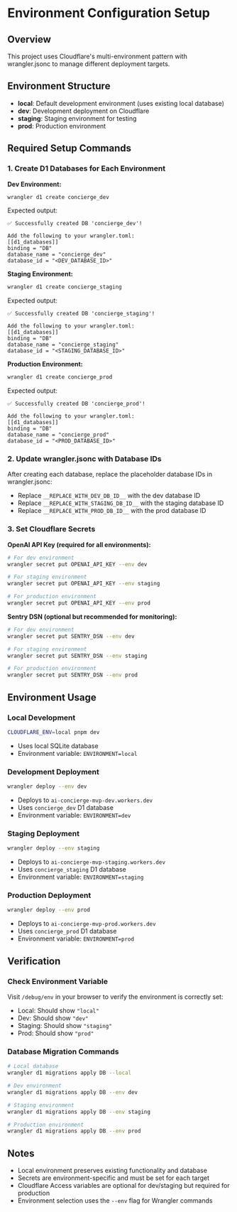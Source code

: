 # Environment Configuration Setup

## Overview
This project uses Cloudflare's multi-environment pattern with wrangler.jsonc to manage different deployment targets.

## Environment Structure
- **local**: Default development environment (uses existing local database)
- **dev**: Development deployment on Cloudflare
- **staging**: Staging environment for testing
- **prod**: Production environment

## Required Setup Commands

### 1. Create D1 Databases for Each Environment

**Dev Environment:**
```bash
wrangler d1 create concierge_dev
```
Expected output:
```
✅ Successfully created DB 'concierge_dev'!

Add the following to your wrangler.toml:
[[d1_databases]]
binding = "DB"
database_name = "concierge_dev"
database_id = "<DEV_DATABASE_ID>"
```

**Staging Environment:**
```bash
wrangler d1 create concierge_staging
```
Expected output:
```
✅ Successfully created DB 'concierge_staging'!

Add the following to your wrangler.toml:
[[d1_databases]]
binding = "DB"
database_name = "concierge_staging"
database_id = "<STAGING_DATABASE_ID>"
```

**Production Environment:**
```bash
wrangler d1 create concierge_prod
```
Expected output:
```
✅ Successfully created DB 'concierge_prod'!

Add the following to your wrangler.toml:
[[d1_databases]]
binding = "DB"
database_name = "concierge_prod"
database_id = "<PROD_DATABASE_ID>"
```

### 2. Update wrangler.jsonc with Database IDs

After creating each database, replace the placeholder database IDs in wrangler.jsonc:
- Replace `__REPLACE_WITH_DEV_DB_ID__` with the dev database ID
- Replace `__REPLACE_WITH_STAGING_DB_ID__` with the staging database ID  
- Replace `__REPLACE_WITH_PROD_DB_ID__` with the prod database ID

### 3. Set Cloudflare Secrets

**OpenAI API Key (required for all environments):**
```bash
# For dev environment
wrangler secret put OPENAI_API_KEY --env dev

# For staging environment  
wrangler secret put OPENAI_API_KEY --env staging

# For production environment
wrangler secret put OPENAI_API_KEY --env prod
```

**Sentry DSN (optional but recommended for monitoring):**
```bash
# For dev environment
wrangler secret put SENTRY_DSN --env dev

# For staging environment
wrangler secret put SENTRY_DSN --env staging

# For production environment
wrangler secret put SENTRY_DSN --env prod
```

## Environment Usage

### Local Development
```bash
CLOUDFLARE_ENV=local pnpm dev
```
- Uses local SQLite database
- Environment variable: `ENVIRONMENT=local`

### Development Deployment
```bash
wrangler deploy --env dev
```
- Deploys to `ai-concierge-mvp-dev.workers.dev`
- Uses `concierge_dev` D1 database
- Environment variable: `ENVIRONMENT=dev`

### Staging Deployment
```bash
wrangler deploy --env staging
```
- Deploys to `ai-concierge-mvp-staging.workers.dev`
- Uses `concierge_staging` D1 database
- Environment variable: `ENVIRONMENT=staging`

### Production Deployment
```bash
wrangler deploy --env prod
```
- Deploys to `ai-concierge-mvp-prod.workers.dev`
- Uses `concierge_prod` D1 database
- Environment variable: `ENVIRONMENT=prod`

## Verification

### Check Environment Variable
Visit `/debug/env` in your browser to verify the environment is correctly set:
- Local: Should show `"local"`
- Dev: Should show `"dev"`
- Staging: Should show `"staging"`  
- Prod: Should show `"prod"`

### Database Migration Commands
```bash
# Local database
wrangler d1 migrations apply DB --local

# Dev environment
wrangler d1 migrations apply DB --env dev

# Staging environment
wrangler d1 migrations apply DB --env staging

# Production environment
wrangler d1 migrations apply DB --env prod
```

## Notes
- Local environment preserves existing functionality and database
- Secrets are environment-specific and must be set for each target
- Cloudflare Access variables are optional for dev/staging but required for production
- Environment selection uses the `--env` flag for Wrangler commands
